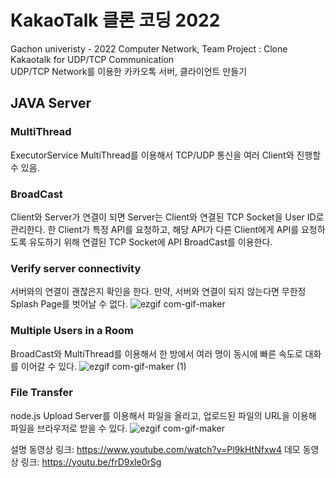 # KakaoTalk 클론 코딩 2022
Gachon univeristy - 2022 Computer Network, Team Project : Clone Kakaotalk for UDP/TCP Communication
<br>
UDP/TCP Network를 이용한 카카오톡 서버, 클라이언트 만들기

## **JAVA Server**
### **MultiThread**
ExecutorService MultiThread를 이용해서 TCP/UDP 통신을 여러 Client와 진행할 수 있음.

### BroadCast 
Client와 Server가 연결이 되면 Server는 Client와 연결된 TCP Socket을 User ID로 관리한다.
한 Client가 특정 API를 요청하고, 해당 API가 다른 Client에게 API를 요청하도록 유도하기 위해 연결된 TCP Socket에 API BroadCast를 이용한다.

### Verify server connectivity
서버와의 연결이 괜찮은지 확인을 한다. 만약, 서버와 연결이 되지 않는다면 무한정 Splash Page를 벗어날 수 없다.
![ezgif com-gif-maker](https://user-images.githubusercontent.com/55248746/207530665-cd9c284f-38a9-4980-b507-b2adfc27dfb9.gif)


### Multiple Users in a Room
BroadCast와 MultiThread를 이용해서 한 방에서 여러 명이 동시에 빠른 속도로 대화를 이어갈 수 있다.
![ezgif com-gif-maker (1)](https://user-images.githubusercontent.com/55248746/207524543-e512ad67-3668-48e7-9f22-4f269d150c30.gif)


### File Transfer
node.js Upload Server를 이용해서 파일을 올리고, 업로드된 파일의 URL을 이용해 파일을 브라우저로 받을 수 있다.
![ezgif com-gif-maker](https://user-images.githubusercontent.com/55248746/207513068-f1e9d48a-d97f-4233-b824-605e38878f18.gif)



설명 동영상 링크: https://www.youtube.com/watch?v=Pl9kHtNfxw4
데모 동영상 링크: https://youtu.be/frD9xle0rSg
